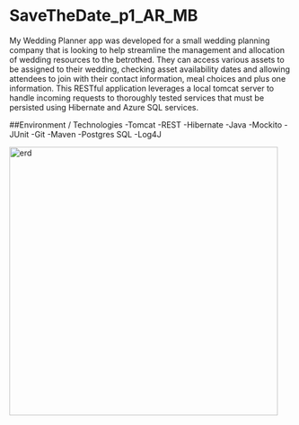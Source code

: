 # SaveTheDate_p1_AR_MB

My Wedding Planner app was developed for a small wedding planning company that is looking to help streamline the management and allocation of wedding resources to the betrothed. They can access various assets to be assigned to their wedding, checking asset availability dates and allowing attendees to join with their contact information, meal choices and plus one information. This RESTful application leverages a local tomcat server to handle incoming requests to thoroughly tested services that must be persisted using Hibernate and Azure SQL services.

##Environment / Technologies 
-Tomcat 
-REST 
-Hibernate 
-Java 
-Mockito 
-JUnit 
-Git 
-Maven 
-Postgres SQL
-Log4J

<img width="478" alt="erd" src="https://user-images.githubusercontent.com/98355059/154528863-02cd4a76-dd14-4769-8920-eeca1d370c81.JPG">
